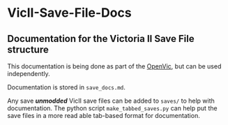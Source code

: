 # VicII-Save-File-Docs
## Documentation for the Victoria II Save File structure

This documentation is being done as part of the [OpenVic](https://github.com/OpenVicProject/OpenVic), but can be used independently.

Documentation is stored in `save_docs.md`. 

Any save ***unmodded*** VicII save files can be added to `saves/` to help with documentation. The python script `make_tabbed_saves.py` can help put the save files in a more read able tab-based format for documentation.
